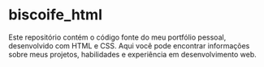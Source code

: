 # biscoife_html
Este repositório contém o código fonte do meu portfólio pessoal, desenvolvido com HTML e CSS. Aqui você pode encontrar informações sobre meus projetos, habilidades e experiência em desenvolvimento web.
